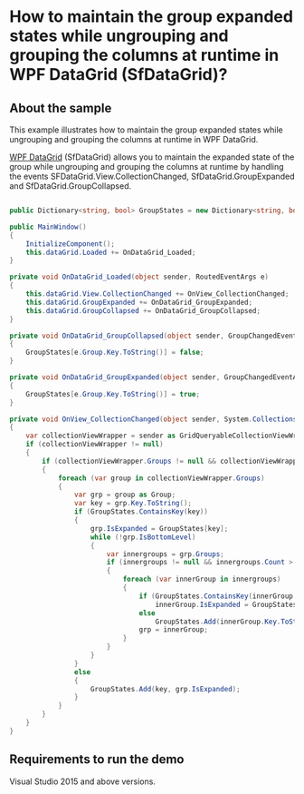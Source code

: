 # How to maintain the group expanded states while ungrouping and grouping the columns at runtime in WPF DataGrid (SfDataGrid)?

## About the sample

This example illustrates how to maintain the group expanded states while ungrouping and grouping the columns at runtime in WPF DataGrid.

[WPF DataGrid](https://www.syncfusion.com/wpf-controls/datagrid) (SfDataGrid) allows you to maintain the expanded state of the group while ungrouping and grouping the columns at runtime by handling the events SFDataGrid.View.CollectionChanged, SfDataGrid.GroupExpanded and SfDataGrid.GroupCollapsed.

```C#

public Dictionary<string, bool> GroupStates = new Dictionary<string, bool>();

public MainWindow()
{
    InitializeComponent();
    this.dataGrid.Loaded += OnDataGrid_Loaded;
}

private void OnDataGrid_Loaded(object sender, RoutedEventArgs e)
{
    this.dataGrid.View.CollectionChanged += OnView_CollectionChanged;
    this.dataGrid.GroupExpanded += OnDataGrid_GroupExpanded;
    this.dataGrid.GroupCollapsed += OnDataGrid_GroupCollapsed;
}

private void OnDataGrid_GroupCollapsed(object sender, GroupChangedEventArgs e)
{
    GroupStates[e.Group.Key.ToString()] = false;
}

private void OnDataGrid_GroupExpanded(object sender, GroupChangedEventArgs e)
{
    GroupStates[e.Group.Key.ToString()] = true;
}

private void OnView_CollectionChanged(object sender, System.Collections.Specialized.NotifyCollectionChangedEventArgs e)
{
    var collectionViewWrapper = sender as GridQueryableCollectionViewWrapper;
    if (collectionViewWrapper != null)
    {
        if (collectionViewWrapper.Groups != null && collectionViewWrapper.Groups.Count > 0)
        {
            foreach (var group in collectionViewWrapper.Groups)
            {
                var grp = group as Group;
                var key = grp.Key.ToString();
                if (GroupStates.ContainsKey(key))
                {
                    grp.IsExpanded = GroupStates[key];
                    while (!grp.IsBottomLevel)
                    {
                        var innergroups = grp.Groups;
                        if (innergroups != null && innergroups.Count > 0)
                        {
                            foreach (var innerGroup in innergroups)
                            {
                                if (GroupStates.ContainsKey(innerGroup.Key.ToString()))
                                    innerGroup.IsExpanded = GroupStates[innerGroup.Key.ToString()];
                                else
                                    GroupStates.Add(innerGroup.Key.ToString(), innerGroup.IsExpanded);
                                grp = innerGroup;
                            }
                        }
                    }
                }
                else
                {
                    GroupStates.Add(key, grp.IsExpanded);
                }
            }
        }
    }
} 

```

## Requirements to run the demo 

Visual Studio 2015 and above versions.